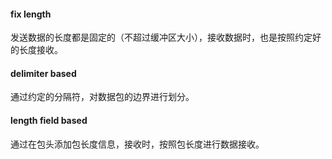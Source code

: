 #### fix length
发送数据的长度都是固定的（不超过缓冲区大小），接收数据时，也是按照约定好的长度接收。

#### delimiter based
通过约定的分隔符，对数据包的边界进行划分。

#### length field based
通过在包头添加包长度信息，接收时，按照包长度进行数据接收。

